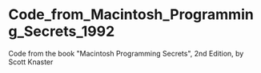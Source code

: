 # Code_from_Macintosh_Programming_Secrets_1992
Code from the book "Macintosh Programming Secrets", 2nd Edition, by Scott Knaster
